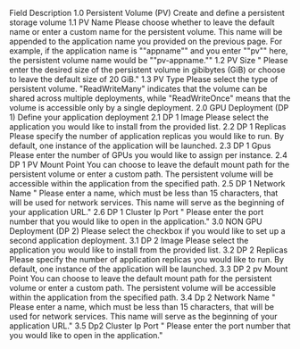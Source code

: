 Field 	Description
1.0 Persistent Volume (PV)	Create and define a persistent storage volume
1.1 PV Name	Please choose whether to leave the default name or enter a custom name for the persistent volume. This name will be appended to the application name you provided on the previous page. For example, if the application name is ""appname"" and you enter ""pv"" here, the persistent volume name would be ""pv-appname.""
1.2 PV Size	"
Please enter the desired size of the persistent volume in gibibytes (GiB) or choose to leave the default size of 20 GiB."
1.3 PV Type	Please select the type of persistent volume. "ReadWriteMany" indicates that the volume can be shared across multiple deployments, while "ReadWriteOnce" means that the volume is accessible only by a single deployment.
2.0 GPU Deployment (DP 1)	Define your application deployment
2.1 DP 1 Image	Please select the application you would like to install from the provided list.
2.2 DP 1 Replicas	Please specify the number of application replicas you would like to run. By default, one instance of the application will be launched.
2.3 DP 1 Gpus	Please enter the number of GPUs you would like to assign per instance.
2.4 DP 1 PV Mount Point	You can choose to leave the default mount path for the persistent volume or enter a custom path. The persistent volume will be accessible within the application from the specified path.
2.5 DP 1 Network Name	"
Please enter a name, which must be less than 15 characters, that will be used for network services. This name will serve as the beginning of your application URL."
2.6 DP 1 Cluster Ip Port	"
Please enter the port number that you would like to open in the application."
3.0 NON GPU Deployment (DP 2)	Please select the checkbox if you would like to set up a second application deployment.
3.1 DP 2 Image	Please select the application you would like to install from the provided list.
3.2 DP 2 Replicas	Please specify the number of application replicas you would like to run. By default, one instance of the application will be launched.
3.3 DP 2 pv Mount Point	You can choose to leave the default mount path for the persistent volume or enter a custom path. The persistent volume will be accessible within the application from the specified path.
3.4 Dp 2 Network Name	"
Please enter a name, which must be less than 15 characters, that will be used for network services. This name will serve as the beginning of your application URL."
3.5 Dp2 Cluster Ip Port	"
Please enter the port number that you would like to open in the application."
